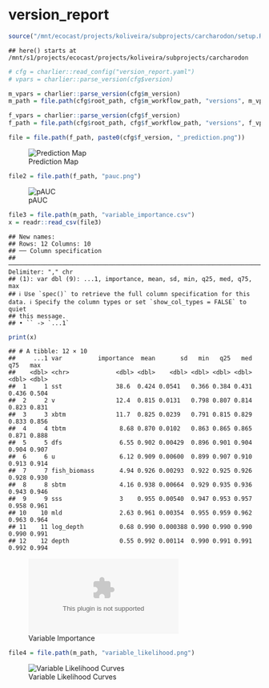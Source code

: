 version_report
================

``` r
source("/mnt/ecocast/projects/koliveira/subprojects/carcharodon/setup.R")
```

    ## here() starts at /mnt/s1/projects/ecocast/projects/koliveira/subprojects/carcharodon

``` r
# cfg = charlier::read_config("version_report.yaml")
# vpars = charlier::parse_version(cfg$version)

m_vpars = charlier::parse_version(cfg$m_version)
m_path = file.path(cfg$root_path, cfg$m_workflow_path, "versions", m_vpars[["major"]], m_vpars[["minor"]], cfg$m_version)

f_vpars = charlier::parse_version(cfg$f_version)
f_path = file.path(cfg$root_path, cfg$f_workflow_path, "versions", f_vpars[["major"]], f_vpars[["minor"]], cfg$f_version)
```

``` r
file = file.path(f_path, paste0(cfg$f_version, "_prediction.png"))
```

<figure>
<img
src="/mnt/s1/projects/ecocast/projects/koliveira/subprojects/carcharodon/workflows/forecast_workflow/versions/v01/0004/v01.0004.12/v01.0004.12_prediction.png"
alt="Prediction Map" />
<figcaption aria-hidden="true">Prediction Map</figcaption>
</figure>

``` r
file2 = file.path(f_path, "pauc.png")
```

<figure>
<img
src="/mnt/s1/projects/ecocast/projects/koliveira/subprojects/carcharodon/workflows/forecast_workflow/versions/v01/0004/v01.0004.12/pauc.png"
alt="pAUC" />
<figcaption aria-hidden="true">pAUC</figcaption>
</figure>

``` r
file3 = file.path(m_path, "variable_importance.csv")
x = readr::read_csv(file3)
```

    ## New names:
    ## Rows: 12 Columns: 10
    ## ── Column specification
    ## ──────────────────────────────────────────────────────────────────────────────────────────────────────────────────────── Delimiter: "," chr
    ## (1): var dbl (9): ...1, importance, mean, sd, min, q25, med, q75, max
    ## ℹ Use `spec()` to retrieve the full column specification for this data. ℹ Specify the column types or set `show_col_types = FALSE` to quiet
    ## this message.
    ## • `` -> `...1`

``` r
print(x)
```

    ## # A tibble: 12 × 10
    ##     ...1 var          importance  mean       sd   min   q25   med   q75   max
    ##    <dbl> <chr>             <dbl> <dbl>    <dbl> <dbl> <dbl> <dbl> <dbl> <dbl>
    ##  1     1 sst               38.6  0.424 0.0541   0.366 0.384 0.431 0.436 0.504
    ##  2     2 v                 12.4  0.815 0.0131   0.798 0.807 0.814 0.823 0.831
    ##  3     3 xbtm              11.7  0.825 0.0239   0.791 0.815 0.829 0.833 0.856
    ##  4     4 tbtm               8.68 0.870 0.0102   0.863 0.865 0.865 0.871 0.888
    ##  5     5 dfs                6.55 0.902 0.00429  0.896 0.901 0.904 0.904 0.907
    ##  6     6 u                  6.12 0.909 0.00600  0.899 0.907 0.910 0.913 0.914
    ##  7     7 fish_biomass       4.94 0.926 0.00293  0.922 0.925 0.926 0.928 0.930
    ##  8     8 sbtm               4.16 0.938 0.00664  0.929 0.935 0.936 0.943 0.946
    ##  9     9 sss                3    0.955 0.00540  0.947 0.953 0.957 0.958 0.961
    ## 10    10 mld                2.63 0.961 0.00354  0.955 0.959 0.962 0.963 0.964
    ## 11    11 log_depth          0.68 0.990 0.000388 0.990 0.990 0.990 0.990 0.991
    ## 12    12 depth              0.55 0.992 0.00114  0.990 0.991 0.991 0.992 0.994

<figure>
<embed
src="/mnt/s1/projects/ecocast/projects/koliveira/subprojects/carcharodon/workflows/modeling_workflow/versions/v01/000/v01.000.12/variable_importance.csv" />
<figcaption aria-hidden="true">Variable Importance</figcaption>
</figure>

``` r
file4 = file.path(m_path, "variable_likelihood.png")
```

<figure>
<img
src="/mnt/s1/projects/ecocast/projects/koliveira/subprojects/carcharodon/workflows/modeling_workflow/versions/v01/000/v01.000.12/variable_likelihood.png"
alt="Variable Likelihood Curves" />
<figcaption aria-hidden="true">Variable Likelihood Curves</figcaption>
</figure>
